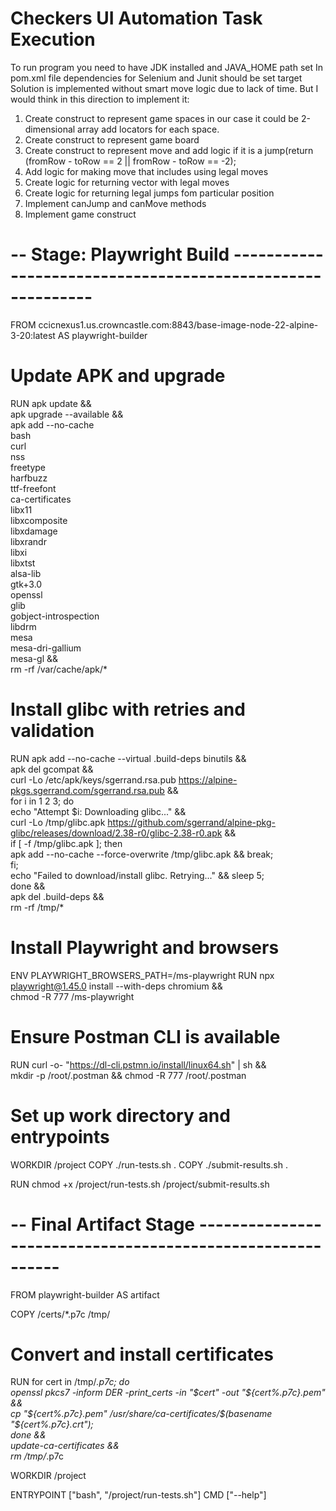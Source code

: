 Checkers UI Automation Task Execution
=============

To run program you need to have JDK installed and JAVA_HOME path set 
In pom.xml file dependencies for Selenium and Junit should be set
target
Solution is implemented without smart move logic due to lack of time.
But I would think in this direction to implement it:

1) Create construct to represent game spaces 
in our case it could be 2-dimensional array add locators for each space.
2) Create construct to represent game board
3) Create construct to represent move and add logic if it is a jump(return (fromRow - toRow == 2 || fromRow - toRow == -2);
4) Add logic for making move that includes using legal moves 
5) Create logic for returning vector with legal moves
6) Create logic for returning legal jumps fom particular position 
7) Implement canJump and canMove methods
8) Implement game construct

# -- Stage: Playwright Build -----------------------------------------------------------
FROM ccicnexus1.us.crowncastle.com:8843/base-image-node-22-alpine-3-20:latest AS playwright-builder

# Update APK and upgrade
RUN apk update && \
    apk upgrade --available && \
    apk add --no-cache \
    bash \
    curl \
    nss \
    freetype \
    harfbuzz \
    ttf-freefont \
    ca-certificates \
    libx11 \
    libxcomposite \
    libxdamage \
    libxrandr \
    libxi \
    libxtst \
    alsa-lib \
    gtk+3.0 \
    openssl \
    glib \
    gobject-introspection \
    libdrm \
    mesa \
    mesa-dri-gallium \
    mesa-gl && \
    rm -rf /var/cache/apk/*

# Install glibc with retries and validation
RUN apk add --no-cache --virtual .build-deps binutils && \
    apk del gcompat && \
    curl -Lo /etc/apk/keys/sgerrand.rsa.pub https://alpine-pkgs.sgerrand.com/sgerrand.rsa.pub && \
    for i in 1 2 3; do \
        echo "Attempt $i: Downloading glibc..." && \
        curl -Lo /tmp/glibc.apk https://github.com/sgerrand/alpine-pkg-glibc/releases/download/2.38-r0/glibc-2.38-r0.apk && \
        if [ -f /tmp/glibc.apk ]; then \
            apk add --no-cache --force-overwrite /tmp/glibc.apk && break; \
        fi; \
        echo "Failed to download/install glibc. Retrying..." && sleep 5; \
    done && \
    apk del .build-deps && \
    rm -rf /tmp/*

# Install Playwright and browsers
ENV PLAYWRIGHT_BROWSERS_PATH=/ms-playwright
RUN npx playwright@1.45.0 install --with-deps chromium && \
    chmod -R 777 /ms-playwright

# Ensure Postman CLI is available
RUN curl -o- "https://dl-cli.pstmn.io/install/linux64.sh" | sh && \
    mkdir -p /root/.postman && chmod -R 777 /root/.postman

# Set up work directory and entrypoints
WORKDIR /project
COPY ./run-tests.sh .
COPY ./submit-results.sh .

RUN chmod +x /project/run-tests.sh /project/submit-results.sh

# -- Final Artifact Stage -----------------------------------------------------------

FROM playwright-builder AS artifact

COPY /certs/*.p7c /tmp/

# Convert and install certificates
RUN for cert in /tmp/*.p7c; do \
        openssl pkcs7 -inform DER -print_certs -in "$cert" -out "${cert%.p7c}.pem" && \
        cp "${cert%.p7c}.pem" /usr/share/ca-certificates/$(basename "${cert%.p7c}.crt"); \
    done && \
    update-ca-certificates && \
    rm /tmp/*.p7c

WORKDIR /project

ENTRYPOINT ["bash", "/project/run-tests.sh"]
CMD ["--help"]
